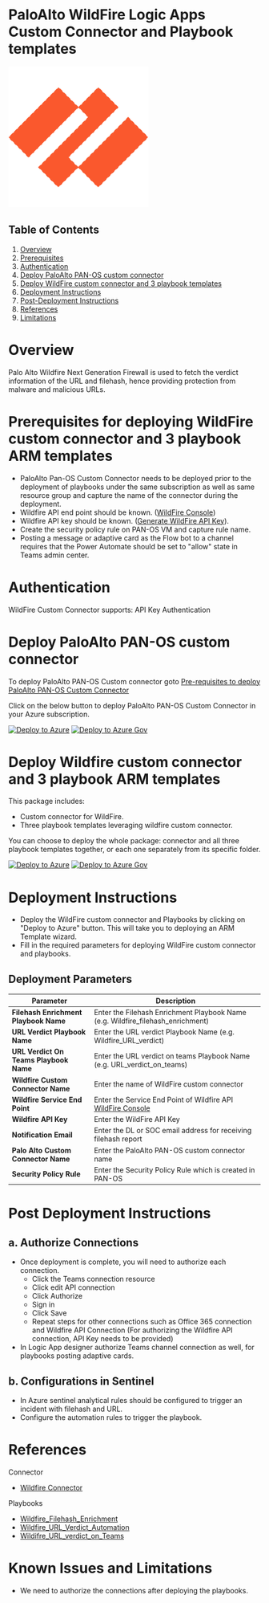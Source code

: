   # PaloAlto WildFire Logic Apps Custom Connector and Playbook templates

![wildfire](./wildfirelogo.png)

## Table of Contents

1. [Overview](#overview)
1. [Prerequisites](#prerequisites)
1. [Authentication](#authentication)
1. [Deploy PaloAlto PAN-OS custom connector](#deplyoment) 
1. [Deploy WildFire custom connector and 3 playbook templates](#deployall) 
1. [Deployment Instructions](#instructions)
1. [Post-Deployment Instructions](#postdeployment)
1. [References](#references)
1. [Limitations](#limitations)

<a name="overview">

# Overview 

Palo Alto Wildfire Next Generation Firewall is used to fetch the verdict information of the URL and filehash, hence providing protection from malware and malicious URLs.

<a name="prerequisites">

# Prerequisites for deploying WildFire custom connector and 3 playbook ARM templates
- PaloAlto Pan-OS Custom Connector needs to be deployed prior to the deployment of playbooks under the same subscription as well as same resource group and capture the name of the connector during the deployment.
- Wildfire API end point should be known. ([WildFire Console](https://wildfire.paloaltonetworks.com))
- Wildfire API key should be known. ([Generate WildFire API Key](https://wildfire.paloaltonetworks.com/wildfire/dashboard)).
- Create the security policy rule on PAN-OS VM and capture rule name.
- Posting a message or adaptive card as the Flow bot to a channel requires that the Power Automate should be set to "allow" state in Teams admin center.

<a name="authentication">

# Authentication
WildFire Custom Connector supports: API Key Authentication 


<a name="deplyoment">

# Deploy PaloAlto PAN-OS custom connector 

To deploy PaloAlto PAN-OS Custom connector goto [Pre-requisites to deploy PaloAlto PAN-OS Custom Connector](/Connectors/PaloAltoConnector/readme.md)

Click on the below button to deploy PaloAlto PAN-OS Custom Connector in your Azure subscription.

[![Deploy to Azure](https://aka.ms/deploytoazurebutton)](https://portal.azure.com/#create/Microsoft.Template/uri/https%3A%2F%2Fraw.githubusercontent.com%2FAzure%2FAzure-Sentinel%2Fmaster%2FPlaybooks%2FPaloAlto-Wildfire%2FConnectores%2FPaloAltoConnector%2Fazuredeploy.json)
[![Deploy to Azure Gov](https://aka.ms/deploytoazuregovbutton)](https://portal.azure.us/#create/Microsoft.Template/uri/https%3A%2F%2Fraw.githubusercontent.com%2FAzure%2FAzure-Sentinel%2Fmaster%2FPlaybooks%2FPaloAlto-Wildfire%2FConnectores%2FPaloAltoConnector%2Fazuredeploy.json)


<a name="deployall">

# Deploy Wildfire custom connector and 3 playbook ARM templates
This package includes:
* Custom connector for WildFire.
* Three playbook templates leveraging wildfire custom connector.

You can choose to deploy the whole package: connector and all three playbook templates together, or each one separately from its specific folder.

[![Deploy to Azure](https://aka.ms/deploytoazurebutton)](https://portal.azure.com/#create/Microsoft.Template/uri/https%3A%2F%2Fraw.githubusercontent.com%2FAzure%2FAzure-Sentinel%2Fmaster%2FPlaybooks%2PaloAlto-Wildfire%2FazuredeployConsoildatedTemplate.json)
[![Deploy to Azure Gov](https://aka.ms/deploytoazuregovbutton)](https://portal.azure.us/#create/Microsoft.Template/uri/https%3A%2F%2Fraw.githubusercontent.com%2FAzure%2FAzure-Sentinel%2Fmaster%2FPlaybooks%2FPaloAlto-Wildfire%2FazuredeployConsoildatedTemplate.json)

<a name="instructions">

# Deployment Instructions 
- Deploy the WildFire custom connector and Playbooks by clicking on "Deploy to Azure" button. This will take you to deploying an ARM Template wizard.
- Fill in the required parameters for deploying WildFire custom connector and playbooks.


## Deployment Parameters

| Parameter  | Description |
| ------------- | ------------- |
| **Filehash Enrichment Playbook Name**  | Enter the Filehash Enrichment Playbook Name (e.g. Wildfire_filehash_enrichment)  |
| **URL Verdict Playbook Name** | Enter the URL verdict Playbook Name (e.g. Wildfire_URL_verdict) |
| **URL Verdict On Teams Playbook Name** | Enter the URL verdict on teams Playbook Name  (e.g. URL_verdict_on_teams) |
| **Wildfire Custom Connector Name** | Enter the name of WildFire custom connector |
| **Wildfire Service End Point** | Enter the Service End Point of Wildfire API [WildFire Console](https://wildfire.paloaltonetworks.com)|
| **Wildfire API Key**  | Enter the WildFire API Key| 
| **Notification Email** | Enter the DL or SOC email address for receiving filehash report|
| **Palo Alto Custom Connector Name**  | Enter the PaloAlto PAN-OS custom connector name  |
| **Security Policy Rule** | Enter the Security Policy Rule which is created in PAN-OS |

<a name="postdeployment">

# Post Deployment Instructions 
## a. Authorize Connections
* Once deployment is complete, you will need to authorize each connection.
  - Click the Teams connection resource
  - Click edit API connection
  - Click Authorize
  - Sign in
  - Click Save
  - Repeat steps for other connections such as Office 365 connection and Wildfire API Connection (For authorizing the Wildfire API connection, API Key needs to be provided)
* In Logic App designer authorize Teams channel connection as well, for playbooks posting adaptive cards.

## b. Configurations in Sentinel
- In Azure sentinel analytical rules should be configured to trigger an incident with filehash and URL. 
- Configure the automation rules to trigger the playbook.

<a name="references">

# References

 Connector
* [Wildfire Connector](Connectors/WildFireConnector/readme.md)

Playbooks
* [Wildfire_Filehash_Enrichment](/Playbooks/Wildfire_Filehash_Enrichment/readme.md)
* [Wildfire_URL_Verdict_Automation](/Playbooks/Wildfire_URL_Verdict_Automation/readme.md)
* [Wildifre_URL_verdict_on_Teams](/Playbooks/Wildfire_URL_Verdict_on_Teams/readme.md)


<a name="limitations">

# Known Issues and Limitations
 - We need to authorize the connections after deploying the playbooks.